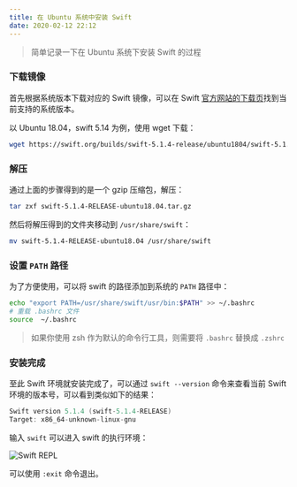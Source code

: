 ```yaml
---
title: 在 Ubuntu 系统中安装 Swift
date: 2020-02-12 22:12
---
```


> 简单记录一下在 Ubuntu 系统下安装 Swift 的过程

### 下载镜像

首先根据系统版本下载对应的 Swift 镜像，可以在 Swift [官方网站的下载页](https://swift.org/download/#releases)找到当前支持的系统版本。

以 Ubuntu 18.04，swift 5.14 为例，使用 wget 下载：

```bash
wget https://swift.org/builds/swift-5.1.4-release/ubuntu1804/swift-5.1.4-RELEASE/swift-5.1.4-RELEASE-ubuntu18.04.tar.gz
```

### 解压

通过上面的步骤得到的是一个 gzip 压缩包，解压：

```bash
tar zxf swift-5.1.4-RELEASE-ubuntu18.04.tar.gz
```

然后将解压得到的文件夹移动到 `/usr/share/swift`：

```bash
mv swift-5.1.4-RELEASE-ubuntu18.04 /usr/share/swift
```

### 设置 `PATH` 路径

为了方便使用，可以将 swift 的路径添加到系统的 `PATH` 路径中：

```bash
echo "export PATH=/usr/share/swift/usr/bin:$PATH" >> ~/.bashrc
# 重载 .bashrc 文件
source  ~/.bashrc
```

> 如果你使用 zsh 作为默认的命令行工具，则需要将 `.bashrc` 替换成 `.zshrc`

### 安装完成

至此 Swift 环境就安装完成了，可以通过 `swift --version` 命令来查看当前 Swift 环境的版本号，可以看到类似如下的结果：

```swift
Swift version 5.1.4 (swift-5.1.4-RELEASE)
Target: x86_64-unknown-linux-gnu
```

输入 `swift` 可以进入 swift 的执行环境：

![Swift REPL](/images/install-swift/swift-repl.png)

可以使用 `:exit` 命令退出。
